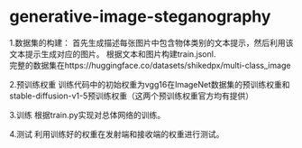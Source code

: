 # generative-image-steganography
1.数据集的构建：
首先生成描述每张图片中包含物体类别的文本提示，然后利用该文本提示生成对应的图片。
根据文本和图片构建train.jsonl.  
完整的数据集在https://huggingface.co/datasets/shikedpx/multi-class_image

2.预训练权重
训练代码中的初始权重为vgg16在ImageNet数据集的预训练权重和stable-diffusion-v1-5预训练权重（这两个预训练权重官方均有提供）

3.训练
根据train.py实现对总体网络的训练。

4.测试
利用训练好的权重在发射端和接收端的权重进行测试。
